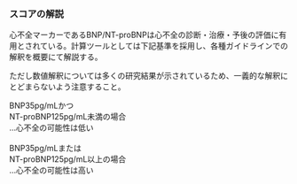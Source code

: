 ### スコアの解説

心不全マーカーであるBNP/NT-proBNPは心不全の診断・治療・予後の評価に有用とされている。計算ツールとしては下記基準を採用し、各種ガイドラインでの解釈を概要にて解説する。

ただし数値解釈については多くの研究結果が示されているため、一義的な解釈にとどまらないよう注意すること。

<div class="gray-box">
    BNP35pg/mLかつ<br>NT-proBNP125pg/mL未満の場合<br>…心不全の可能性は低い<br><br>
    BNP35pg/mLまたは<br>NT-proBNP125pg/mL以上の場合<br>…心不全の可能性は高い
</div>